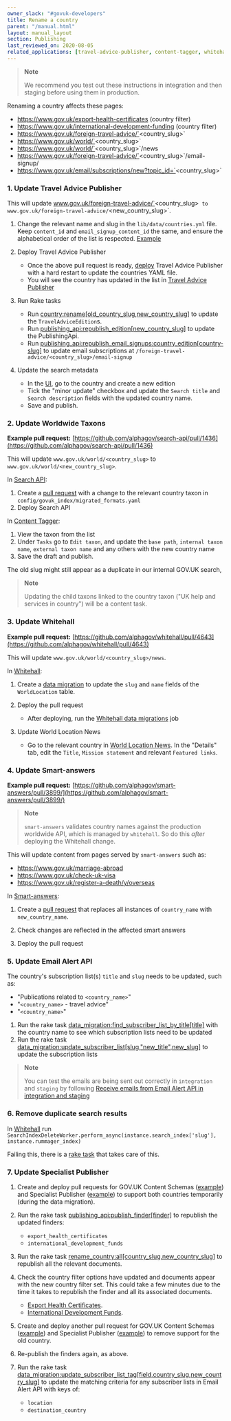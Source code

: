 ```yaml
---
owner_slack: "#govuk-developers"
title: Rename a country
parent: "/manual.html"
layout: manual_layout
section: Publishing
last_reviewed_on: 2020-08-05
related_applications: [travel-advice-publisher, content-tagger, whitehall]
---
```

> **Note**
>
> We recommend you test out these instructions in integration and then staging before using them in production.

Renaming a country affects these pages:

* https://www.gov.uk/export-health-certificates (country filter)
* https://www.gov.uk/international-development-funding (country filter)
* https://www.gov.uk/foreign-travel-advice/`<country_slug>`
* https://www.gov.uk/world/`<country_slug>`
* https://www.gov.uk/world/`<country_slug>`/news
* https://www.gov.uk/foreign-travel-advice/`<country_slug>`/email-signup/
* https://www.gov.uk/email/subscriptions/new?topic_id=`<country_slug>`

### 1. Update Travel Advice Publisher

This will update www.gov.uk/foreign-travel-advice/`<country_slug>` to www.gov.uk/foreign-travel-advice/`<new_country_slug>`.

1. Change the relevant name and slug in the `lib/data/countries.yml` file. Keep `content_id` and `email_signup_content_id` the same, and ensure the alphabetical order of the list is respected. [Example](https://github.com/alphagov/travel-advice-publisher/pull/539/files#diff-e7c0733c6cf5a1d6fc1f2589a6d9f0f7)

2. Deploy Travel Advice Publisher
   * Once the above pull request is ready, [deploy](https://deploy.integration.publishing.service.gov.uk/job/Deploy_App/parambuild/?TARGET_APPLICATION=travel-advice-publisher&DEPLOY_TASK=deploy:with_hard_restart) Travel Advice Publisher with a hard restart to update the countries YAML file.
   * You will see the country has updated in the list in [Travel Advice Publisher](https://travel-advice-publisher.integration.publishing.service.gov.uk/admin)

3. Run Rake tasks
   * Run [country:rename[old_country_slug,new_country_slug]](https://deploy.integration.publishing.service.gov.uk/job/run-rake-task/parambuild/?TARGET_APPLICATION=travel-advice-publisher&MACHINE_CLASS=backend&RAKE_TASK=country:rename[<old_country_slug>,<new_country_slug>]) to update the `TravelAdviceEdition`s.
   * Run [publishing_api:republish_edition[new_country_slug]](https://deploy.integration.publishing.service.gov.uk/job/run-rake-task/parambuild/?TARGET_APPLICATION=travel-advice-publisher&MACHINE_CLASS=backend&RAKE_TASK=publishing_api:republish_edition[<new_country_slug>]) to update the PublishingApi.
   * Run [publishing_api:republish_email_signups:country_edition[country-slug]](https://deploy.integration.publishing.service.gov.uk/job/run-rake-task/parambuild/?TARGET_APPLICATION=travel-advice-publisher&MACHINE_CLASS=backend&RAKE_TASK=publishing_api:republish_email_signups:country_edition[<country-slug>]) to update email subscriptions at `/foreign-travel-advice/<country_slug>/email-signup`

4. Update the search metadata
   * In the [UI](https://travel-advice-publisher.integration.publishing.service.gov.uk/admin), go to the country and create a new edition
   * Tick the "minor update" checkbox and update the `Search title` and `Search description` fields with the updated country name.
   * Save and publish.

### 2. Update Worldwide Taxons

**Example pull request:** [https://github.com/alphagov/search-api/pull/1436](https://github.com/alphagov/search-api/pull/1436)

This will update `www.gov.uk/world/<country_slug>` to `www.gov.uk/world/<new_country_slug>`.

In [Search API](https://github.com/alphagov/search-api):

1. Create a [pull request](https://github.com/alphagov/search-api/pull/1436) with a change to the relevant country taxon in `config/govuk_index/migrated_formats.yaml`
2. Deploy Search API

In [Content Tagger](https://content-tagger.integration.publishing.service.gov.uk/):

1. View the taxon from the list
2. Under `Tasks` go to `Edit taxon`, and update the `base path`, `internal taxon name`, `external taxon name` and any others with the new country name
3. Save the draft and publish.

The old slug might still appear as a duplicate in our internal GOV.UK search,

> **Note**
>
> Updating the child taxons linked to the country taxon ("UK help and services in country") will be a content task.

### 3. Update Whitehall

**Example pull request:** [https://github.com/alphagov/whitehall/pull/4643](https://github.com/alphagov/whitehall/pull/4643)

This will update `www.gov.uk/world/<country_slug>/news`.

In [Whitehall](https://github.com/alphagov/whitehall):

1. Create a [data migration](https://github.com/alphagov/whitehall/pull/4643/files) to update the `slug` and `name` fields of the `WorldLocation` table.

2. Deploy the pull request
   * After deploying, run the [Whitehall data migrations](https://deploy.integration.publishing.service.gov.uk/job/Run_Whitehall_Data_Migrations/) job

3. Update World Location News
   * Go to the relevant country in [World Location News](https://whitehall-admin.integration.publishing.service.gov.uk/government/admin/world_locations). In the "Details" tab, edit the `Title`, `Mission statement` and relevant `Featured links`.

### 4. Update Smart-answers

**Example pull request:** [https://github.com/alphagov/smart-answers/pull/3899/](https://github.com/alphagov/smart-answers/pull/3899/)

> **Note**
>
> `smart-answers` validates country names against the production worldwide API, which is managed by `whitehall`.  So do this *after* deploying the Whitehall change.

This will update content from pages served by `smart-answers` such as:

* <https://www.gov.uk/marriage-abroad>
* <https://www.gov.uk/check-uk-visa>
* <https://www.gov.uk/register-a-death/y/overseas>

In [Smart-answers](https://github.com/alphagov/smart-answers):

1. Create a [pull request](https://github.com/alphagov/smart-answers/pull/3899/) that replaces all instances of `country_name` with `new_country_name`.

2. Check changes are reflected in the affected smart answers

3. Deploy the pull request

### 5. Update Email Alert API

The country's subscription list(s) `title` and `slug` needs to be updated, such as:

* "Publications related to `<country_name>`"
* "`<country_name>` - travel advice"
* "`<country_name>`"

1. Run the rake task [data_migration:find_subscriber_list_by_title[title]](https://deploy.integration.publishing.service.gov.uk/job/run-rake-task/parambuild/?TARGET_APPLICATION=email-alert-api&MACHINE_CLASS=email_alert_api&RAKE_TASK=data_migration:find_subscriber_list_by_title[country_name])
  with the country name to see which subscription lists need to be updated
2. Run the rake task [data_migration:update_subscriber_list[slug,"new_title",new_slug]](https://deploy.integration.publishing.service.gov.uk/job/run-rake-task/parambuild/?TARGET_APPLICATION=email-alert-api&MACHINE_CLASS=email_alert_api&RAKE_TASK=data_migration:update_subscriber_list[country_slug,"new_title",new_country_slug])
  to update the subscription lists

  > **Note**
  >
  > You can test the emails are being sent out correctly in `integration` and `staging`
    by following [Receive emails from Email Alert API in integration and staging](https://docs.publishing.service.gov.uk/manual/receiving-emails-from-email-alert-api-in-integration-and-staging.html)

### 6. Remove duplicate search results

In [Whitehall](https://github.com/alphagov/whitehall) run `SearchIndexDeleteWorker.perform_async(instance.search_index['slug'], instance.rummager_index)`

Failing this, there is a [rake task](https://github.com/alphagov/search-api/blob/4f106e40f2c1690d631f699bf8fc63dc39268866/lib/tasks/delete.rake#L9) that takes care of this.

### 7. Update Specialist Publisher

1. Create and deploy pull requests for GOV.UK Content Schemas ([example](https://github.com/alphagov/govuk-content-schemas/pull/1014)) and Specialist Publisher ([example](https://github.com/alphagov/specialist-publisher/pull/1722/commits/79c10d173f8294fef25b07678a7e74213e78e424)) to support both countries temporarily (during the data migration).

2. Run the rake task [publishing_api:publish_finder[finder]](https://deploy.integration.publishing.service.gov.uk/job/run-rake-task/parambuild/?TARGET_APPLICATION=specialist-publisher&MACHINE_CLASS=backend&RAKE_TASK=publishing_api:publish_finder[finder]) to republish the updated finders:
   * `export_health_certificates`
   * `international_development_funds`

3. Run the rake task [rename_country:all[country_slug,new_country_slug]](https://deploy.integration.publishing.service.gov.uk/job/run-rake-task/parambuild/?TARGET_APPLICATION=specialist-publisher&MACHINE_CLASS=backend&RAKE_TASK=rename_country:all[country_slug,new_country_slug]) to republish all the relevant documents.

4. Check the country filter options have updated and documents appear with the new country filter set. This could take a few minutes due to the time it takes to republish the finder and all its associated documents.
   * [Export Health Certificates](https://www-origin.integration.publishing.service.gov.uk/export-health-certificates?cachebust=123).
   * [International Development Funds](https://www-origin.integration.publishing.service.gov.uk/international-development-funding?cachebust=123).

5. Create and deploy another pull request for GOV.UK Content Schemas ([example](https://github.com/alphagov/govuk-content-schemas/pull/1015)) and Specialist Publisher ([example](https://github.com/alphagov/specialist-publisher/pull/1724)) to remove support for the old country.

6. Re-publish the finders again, as above.

7. Run the rake task [data_migration:update_subscriber_list_tag[field,country_slug,new_country_slug]](https://deploy.integration.publishing.service.gov.uk/job/run-rake-task/parambuild/?TARGET_APPLICATION=email-alert-api&MACHINE_CLASS=email_alert_api&RAKE_TASK=data_migration:update_subscriber_list_tag[field,country_slug,new_country_slug]]) to update the matching criteria for any subscriber lists in Email Alert API with keys of:
   * `location`
   * `destination_country`
